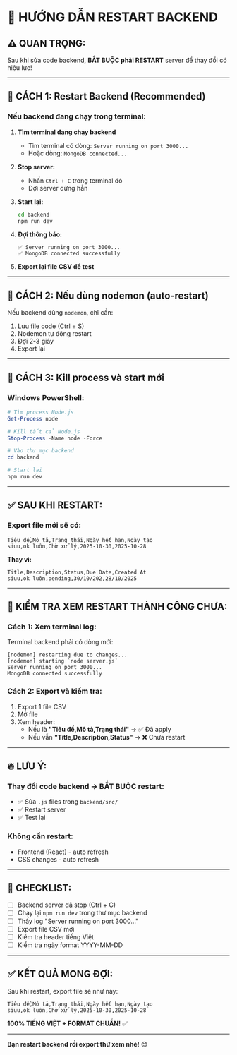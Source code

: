 # 🔄 HƯỚNG DẪN RESTART BACKEND

## ⚠️ **QUAN TRỌNG:**

Sau khi sửa code backend, **BẮT BUỘC phải RESTART** server để thay đổi có hiệu lực!

---

## 🔧 **CÁCH 1: Restart Backend (Recommended)**

### **Nếu backend đang chạy trong terminal:**

1. **Tìm terminal đang chạy backend**
   - Tìm terminal có dòng: `Server running on port 3000...`
   - Hoặc dòng: `MongoDB connected...`

2. **Stop server:**
   - Nhấn `Ctrl + C` trong terminal đó
   - Đợi server dừng hẳn

3. **Start lại:**
   ```bash
   cd backend
   npm run dev
   ```

4. **Đợi thông báo:**
   ```
   ✅ Server running on port 3000...
   ✅ MongoDB connected successfully
   ```

5. **Export lại file CSV để test**

---

## 🔧 **CÁCH 2: Nếu dùng nodemon (auto-restart)**

Nếu backend dùng `nodemon`, chỉ cần:

1. Lưu file code (Ctrl + S)
2. Nodemon tự động restart
3. Đợi 2-3 giây
4. Export lại

---

## 🔧 **CÁCH 3: Kill process và start mới**

### **Windows PowerShell:**

```powershell
# Tìm process Node.js
Get-Process node

# Kill tất cả Node.js
Stop-Process -Name node -Force

# Vào thư mục backend
cd backend

# Start lại
npm run dev
```

---

## ✅ **SAU KHI RESTART:**

### **Export file mới sẽ có:**

```csv
Tiêu đề,Mô tả,Trạng thái,Ngày hết hạn,Ngày tạo
siuu,ok luôn,Chờ xử lý,2025-10-30,2025-10-28
```

**Thay vì:**
```csv
Title,Description,Status,Due Date,Created At
siuu,ok luôn,pending,30/10/202,28/10/2025
```

---

## 🎯 **KIỂM TRA XEM RESTART THÀNH CÔNG CHƯA:**

### **Cách 1: Xem terminal log:**

Terminal backend phải có dòng mới:
```
[nodemon] restarting due to changes...
[nodemon] starting `node server.js`
Server running on port 3000...
MongoDB connected successfully
```

### **Cách 2: Export và kiểm tra:**

1. Export 1 file CSV
2. Mở file
3. Xem header:
   - Nếu là **"Tiêu đề,Mô tả,Trạng thái"** → ✅ Đã apply
   - Nếu vẫn **"Title,Description,Status"** → ❌ Chưa restart

---

## 🔥 **LƯU Ý:**

### **Thay đổi code backend → BẮT BUỘC restart:**

- ✅ Sửa `.js` files trong `backend/src/`
- ✅ Restart server
- ✅ Test lại

### **Không cần restart:**

- Frontend (React) - auto refresh
- CSS changes - auto refresh

---

## 📝 **CHECKLIST:**

- [ ] Backend server đã stop (Ctrl + C)
- [ ] Chạy lại `npm run dev` trong thư mục backend
- [ ] Thấy log "Server running on port 3000..."
- [ ] Export file CSV mới
- [ ] Kiểm tra header tiếng Việt
- [ ] Kiểm tra ngày format YYYY-MM-DD

---

## ✅ **KẾT QUẢ MONG ĐỢI:**

Sau khi restart, export file sẽ như này:

```csv
Tiêu đề,Mô tả,Trạng thái,Ngày hết hạn,Ngày tạo
siuu,ok luôn,Chờ xử lý,2025-10-30,2025-10-28
```

**100% TIẾNG VIỆT + FORMAT CHUẨN!** ✅

---

**Bạn restart backend rồi export thử xem nhé!** 😊

